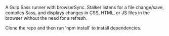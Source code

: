 A Gulp Sass runner with browserSync. Stalker listens for a file change/save, compiles Sass, and displays changes in CSS, HTML, or JS files in the browser without the need for a refresh.

Clone the repo and then run 'npm install' to install dependencies.

 
